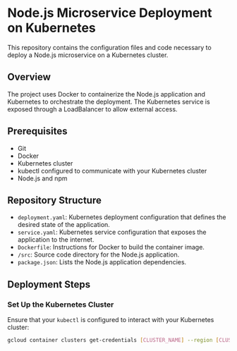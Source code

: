 # Node.js Microservice Deployment on Kubernetes

This repository contains the configuration files and code necessary to deploy a Node.js microservice on a Kubernetes cluster.

## Overview

The project uses Docker to containerize the Node.js application and Kubernetes to orchestrate the deployment. The Kubernetes service is exposed through a LoadBalancer to allow external access.

## Prerequisites

- Git
- Docker
- Kubernetes cluster
- kubectl configured to communicate with your Kubernetes cluster
- Node.js and npm

## Repository Structure

- `deployment.yaml`: Kubernetes deployment configuration that defines the desired state of the application.
- `service.yaml`: Kubernetes service configuration that exposes the application to the internet.
- `Dockerfile`: Instructions for Docker to build the container image.
- `/src`: Source code directory for the Node.js application.
- `package.json`: Lists the Node.js application dependencies.

## Deployment Steps

### Set Up the Kubernetes Cluster

Ensure that your `kubectl` is configured to interact with your Kubernetes cluster:

```bash
gcloud container clusters get-credentials [CLUSTER_NAME] --region [CLUSTER_REGION]
